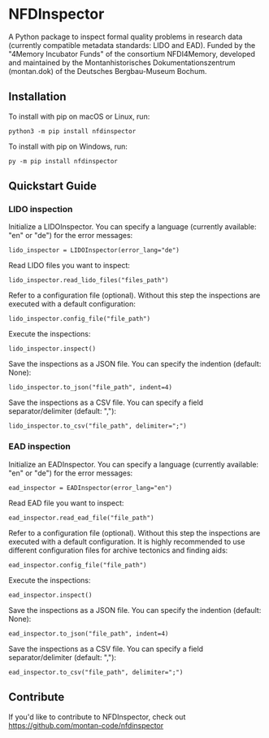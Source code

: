 # NFDInspector


A Python package to inspect formal quality problems in research data (currently compatible metadata standards: LIDO and EAD). Funded by the "4Memory Incubator Funds" of the consortium NFDI4Memory, developed and maintained by the Montanhistorisches Dokumentationszentrum (montan.dok) of the Deutsches Bergbau-Museum Bochum.

## Installation

To install with pip on macOS or Linux, run:

    python3 -m pip install nfdinspector

To install with pip on Windows, run:

    py -m pip install nfdinspector

## Quickstart Guide

### LIDO inspection

Initialize a LIDOInspector. You can specify a language (currently available: "en" or "de") for the error messages:

    lido_inspector = LIDOInspector(error_lang="de")

Read LIDO files you want to inspect:

    lido_inspector.read_lido_files("files_path")

Refer to a configuration file (optional). Without this step the inspections are executed with a default configuration:

    lido_inspector.config_file("file_path")

Execute the inspections:

    lido_inspector.inspect()

Save the inspections as a JSON file. You can specify the indention (default: None):

    lido_inspector.to_json("file_path", indent=4)

Save the inspections as a CSV file. You can specify a field separator/delimiter (default: ","):

    lido_inspector.to_csv("file_path", delimiter=";")


### EAD inspection

Initialize an EADInspector. You can specify a language (currently available: "en" or "de") for the error messages:

    ead_inspector = EADInspector(error_lang="en")

Read EAD file you want to inspect:

    ead_inspector.read_ead_file("file_path")

Refer to a configuration file (optional). Without this step the inspections are executed with a default configuration. It is highly recommended to use different configuration files for archive tectonics and finding aids:

    ead_inspector.config_file("file_path")

Execute the inspections:

    ead_inspector.inspect()

Save the inspections as a JSON file. You can specify the indention (default: None):
    
    ead_inspector.to_json("file_path", indent=4)

Save the inspections as a CSV file. You can specify a field separator/delimiter (default: ","):

    ead_inspector.to_csv("file_path", delimiter=";")   

## Contribute

If you'd like to contribute to NFDInspector, check out https://github.com/montan-code/nfdinspector
